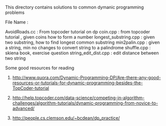 This directory contains solutions to common dymanic programming problems

File Name : <problem>

AvoidRoads.cc : From topcoder tutorial  on dp
coin.cpp : from topcoder tutorial , given coins how to form a number
longest_substring.cpp : given two substring, how to find longest common substring 
min2palin.cpp : given a string, min no changes to convert string to a palindrome
shuffle.cpp : skiena book, exercise question
string_edit_dist.cpp : edit distance between two string


Some good resources for reading 

1. http://www.quora.com/Dynamic-Programming-DP/Are-there-any-good-resources-or-tutorials-for-dynamic-programming-besides-the-TopCoder-tutorial

2. http://help.topcoder.com/data-science/competing-in-algorithm-challenges/algorithm-tutorials/dynamic-programming-from-novice-to-advanced/

3. http://people.cs.clemson.edu/~bcdean/dp_practice/




